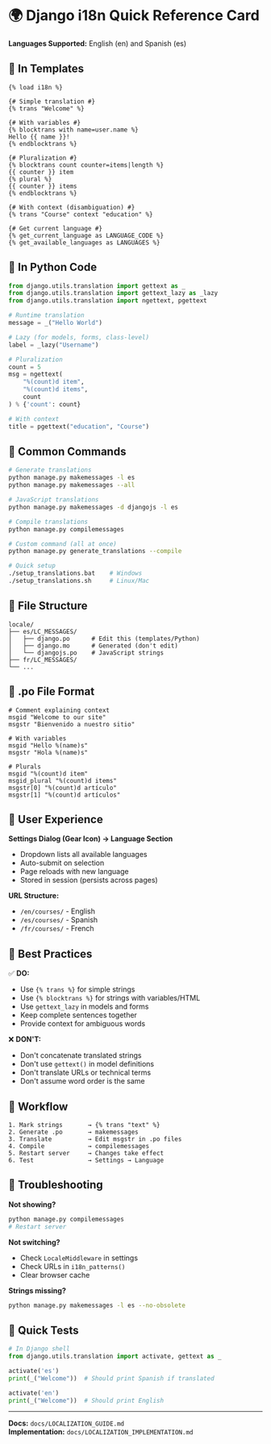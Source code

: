 # 🌍 Django i18n Quick Reference Card

**Languages Supported:** English (en) and Spanish (es)

## 📌 In Templates

```django
{% load i18n %}

{# Simple translation #}
{% trans "Welcome" %}

{# With variables #}
{% blocktrans with name=user.name %}
Hello {{ name }}!
{% endblocktrans %}

{# Pluralization #}
{% blocktrans count counter=items|length %}
{{ counter }} item
{% plural %}
{{ counter }} items
{% endblocktrans %}

{# With context (disambiguation) #}
{% trans "Course" context "education" %}

{# Get current language #}
{% get_current_language as LANGUAGE_CODE %}
{% get_available_languages as LANGUAGES %}
```

## 📌 In Python Code

```python
from django.utils.translation import gettext as _
from django.utils.translation import gettext_lazy as _lazy
from django.utils.translation import ngettext, pgettext

# Runtime translation
message = _("Hello World")

# Lazy (for models, forms, class-level)
label = _lazy("Username")

# Pluralization
count = 5
msg = ngettext(
    "%(count)d item",
    "%(count)d items",
    count
) % {'count': count}

# With context
title = pgettext("education", "Course")
```

## 📌 Common Commands

```bash
# Generate translations
python manage.py makemessages -l es
python manage.py makemessages --all

# JavaScript translations
python manage.py makemessages -d djangojs -l es

# Compile translations
python manage.py compilemessages

# Custom command (all at once)
python manage.py generate_translations --compile

# Quick setup
./setup_translations.bat    # Windows
./setup_translations.sh     # Linux/Mac
```

## 📌 File Structure

```
locale/
├── es/LC_MESSAGES/
│   ├── django.po      # Edit this (templates/Python)
│   ├── django.mo      # Generated (don't edit)
│   └── djangojs.po    # JavaScript strings
├── fr/LC_MESSAGES/
└── ...
```

## 📌 .po File Format

```po
# Comment explaining context
msgid "Welcome to our site"
msgstr "Bienvenido a nuestro sitio"

# With variables
msgid "Hello %(name)s"
msgstr "Hola %(name)s"

# Plurals
msgid "%(count)d item"
msgid_plural "%(count)d items"
msgstr[0] "%(count)d artículo"
msgstr[1] "%(count)d artículos"
```

## 📌 User Experience

**Settings Dialog (Gear Icon) → Language Section**
- Dropdown lists all available languages
- Auto-submit on selection
- Page reloads with new language
- Stored in session (persists across pages)

**URL Structure:**
- `/en/courses/` - English
- `/es/courses/` - Spanish
- `/fr/courses/` - French

## 📌 Best Practices

✅ **DO:**
- Use `{% trans %}` for simple strings
- Use `{% blocktrans %}` for strings with variables/HTML
- Use `gettext_lazy` in models and forms
- Keep complete sentences together
- Provide context for ambiguous words

❌ **DON'T:**
- Don't concatenate translated strings
- Don't use `gettext()` in model definitions
- Don't translate URLs or technical terms
- Don't assume word order is the same

## 📌 Workflow

```
1. Mark strings       → {% trans "text" %}
2. Generate .po       → makemessages
3. Translate          → Edit msgstr in .po files
4. Compile            → compilemessages
5. Restart server     → Changes take effect
6. Test               → Settings → Language
```

## 📌 Troubleshooting

**Not showing?**
```bash
python manage.py compilemessages
# Restart server
```

**Not switching?**
- Check `LocaleMiddleware` in settings
- Check URLs in `i18n_patterns()`
- Clear browser cache

**Strings missing?**
```bash
python manage.py makemessages -l es --no-obsolete
```

## 📌 Quick Tests

```python
# In Django shell
from django.utils.translation import activate, gettext as _

activate('es')
print(_("Welcome"))  # Should print Spanish if translated

activate('en')
print(_("Welcome"))  # Should print English
```

---

**Docs:** `docs/LOCALIZATION_GUIDE.md`  
**Implementation:** `docs/LOCALIZATION_IMPLEMENTATION.md`
